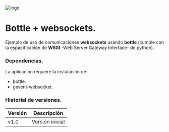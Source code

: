 ![logo](https://raw.github.com/1N0T/images/master/global/1N0T.png)

# Bottle + websockets.

Ejemplo de uso de comunicaciones **websockets** usando **bottle** (cumple con la espacificación de **WSGI** -Web Server Gateway Interface- de python).

### Dependencias.
La aplicación requiere la instalación de:
 * bottle.
 * gevent-websocket.
 
### Historial de versiones.
| Versión | Descripción |
|---------|-------------|
| v1.0 | Versión inicial |
